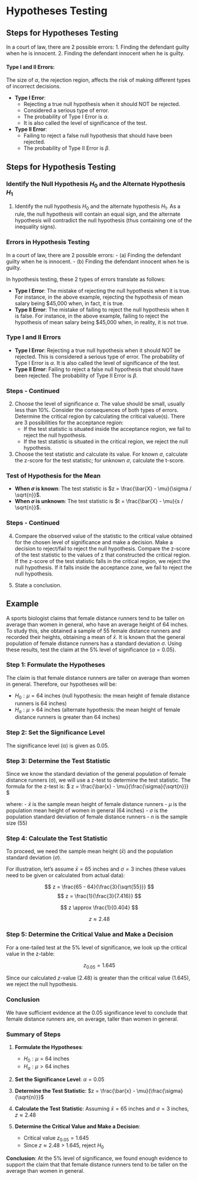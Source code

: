 # Hypotheses Testing

## Steps for Hypotheses Testing

In a court of law, there are 2 possible errors: 1. Finding the defendant
guilty when he is innocent. 2. Finding the defendant innocent when he is
guilty.

#### Type I and II Errors:

The size of $\alpha$, the rejection region, affects the risk of making
different types of incorrect decisions.

- **Type I Error**:
  - Rejecting a true null hypothesis when it should NOT be rejected.
  - Considered a serious type of error.
  - The probability of Type I Error is $\alpha$.
  - It is also called the level of significance of the test.
- **Type II Error**:
  - Failing to reject a false null hypothesis that should have been
    rejected.
  - The probability of Type II Error is $\beta$.

## Steps for Hypothesis Testing

### Identify the Null Hypothesis $H_0$ and the Alternate Hypothesis $H_1$

1.  Identify the null hypothesis $H_0$ and the alternate hypothesis
    $H_1$. As a rule, the null hypothesis will contain an equal sign,
    and the alternate hypothesis will contradict the null hypothesis
    (thus containing one of the inequality signs).

### Errors in Hypothesis Testing

In a court of law, there are 2 possible errors: - (a) Finding the
defendant guilty when he is innocent. - (b) Finding the defendant
innocent when he is guilty.

In hypothesis testing, these 2 types of errors translate as follows:

- **Type I Error**: The mistake of rejecting the null hypothesis when it
is true. For instance, in the above example, rejecting the hypothesis of
mean salary being \$45,000 when, in fact, it is true.
- **Type II Error**: The mistake of failing to reject the null hypothesis when it is
false. For instance, in the above example, failing to reject the
hypothesis of mean salary being \$45,000 when, in reality, it is not
true.

### Type I and II Errors

- **Type I Error**: Rejecting a true null hypothesis when it should NOT
  be rejected. This is considered a serious type of error. The
  probability of Type I Error is $\alpha$. It is also called the level
  of significance of the test.
- **Type II Error**: Failing to reject a false null hypothesis that
  should have been rejected. The probability of Type II Error is
  $\beta$.

### Steps - Continued

2.  Choose the level of significance $\alpha$. The value should be
    small, usually less than 10%. Consider the consequences of both
    types of errors. Determine the critical region by calculating the
    critical value(s). There are 3 possibilities for the acceptance
    region:
    - If the test statistic is situated inside the acceptance region, we
      fail to reject the null hypothesis.
    - If the test statistic is situated in the critical region, we
      reject the null hypothesis.
3.  Choose the test statistic and calculate its value. For known
    $\sigma$, calculate the z-score for the test statistic; for unknown
    $\sigma$, calculate the t-score.

### Test of Hypothesis for the Mean

- **When $\sigma$ is known**: The test statistic is
  $z = \frac{\bar{X} - \mu}{\sigma / \sqrt{n}}$.
- **When $\sigma$ is unknown**: The test statistic is
  $t = \frac{\bar{X} - \mu}{s / \sqrt{n}}$.

### Steps - Continued

4.  Compare the observed value of the statistic to the critical value
    obtained for the chosen level of significance and make a decision.
    Make a decision to reject/fail to reject the null hypothesis.
    Compare the z-score of the test statistic to the values of z that
    constructed the critical region. If the z-score of the test
    statistic falls in the critical region, we reject the null
    hypothesis. If it falls inside the acceptance zone, we fail to
    reject the null hypothesis.

5.  State a conclusion.

## Example

A sports biologist claims that female distance runners tend to be taller
on average than women in general, who have an average height of 64
inches. To study this, she obtained a sample of 55 female distance
runners and recorded their heights, obtaining a mean of $\bar{x}$. It is
known that the general population of female distance runners has a
standard deviation $\sigma$. Using these results, test the claim at the
5% level of significance ($\alpha = 0.05$).

### Step 1: Formulate the Hypotheses

The claim is that female distance runners are taller on average than
women in general. Therefore, our hypotheses will be:

- $H_0: \mu = 64$ inches (null hypothesis: the mean height of female
  distance runners is 64 inches)
- $H_a: \mu > 64$ inches (alternate hypothesis: the mean height of
  female distance runners is greater than 64 inches)

### Step 2: Set the Significance Level

The significance level (α) is given as 0.05.

### Step 3: Determine the Test Statistic

Since we know the standard deviation of the general population of female
distance runners (σ), we will use a z-test to determine the test
statistic. The formula for the z-test is: $ z = \frac{\bar{x} - \mu}{\frac{\sigma}{\sqrt{n}}} $

where: - $\bar{x}$ is the sample mean height of female distance
runners - $\mu$ is the population mean height of women in general (64
inches) - $\sigma$ is the population standard deviation of female
distance runners - $n$ is the sample size (55)

### Step 4: Calculate the Test Statistic

To proceed, we need the sample mean height ($\bar{x}$) and the
population standard deviation ($\sigma$).

For illustration, let’s assume $\bar{x} = 65$ inches and $\sigma = 3$
inches (these values need to be given or calculated from actual data):

$$ z = \frac{65 - 64}{\frac{3}{\sqrt{55}}} $$
$$ z = \frac{1}{\frac{3}{7.416}} $$

$$ z \approx \frac{1}{0.404} $$

$$ z \approx 2.48 $$

### Step 5: Determine the Critical Value and Make a Decision

For a one-tailed test at the 5% level of significance, we look up the
critical value in the z-table:

$$ z_{0.05} = 1.645 $$

Since our calculated $z$-value (2.48) is greater than the critical value
(1.645), we reject the null hypothesis.

### Conclusion

We have sufficient evidence at the 0.05 significance level to conclude
that female distance runners are, on average, taller than women in
general.

### Summary of Steps

1.  **Formulate the Hypotheses**:

    - $H_0: \mu = 64$ inches
    - $H_a: \mu > 64$ inches

2.  **Set the Significance Level**: $\alpha = 0.05$

3.  **Determine the Test Statistic**: $z = \frac{\bar{x} - \mu}{\frac{\sigma}{\sqrt{n}}}$

4.  **Calculate the Test Statistic**: Assuming $\bar{x} = 65$ inches and $\sigma = 3$ inches, $z \approx 2.48$

5.  **Determine the Critical Value and Make a Decision**:

    - Critical value $z_{0.05} = 1.645$
    - Since $z \approx 2.48$ \> 1.645, reject $H_0$

**Conclusion**: At the 5% level of significance, we found enough
evidence to support the claim that that female distance runners tend to
be taller on the average than women in general.
